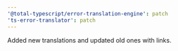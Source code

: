 ```yaml
---
'@total-typescript/error-translation-engine': patch
'ts-error-translator': patch
---
```


Added new translations and updated old ones with links.
